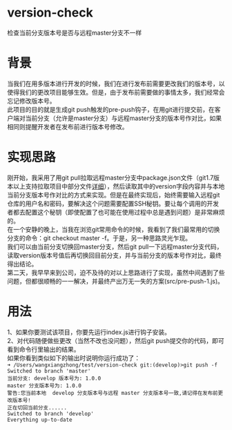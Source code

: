 # version-check
检查当前分支版本号是否与远程master分支不一样

# 背景
当我们在用多版本进行开发的时候，我们在进行发布前需要更改我们的版本号，以使得我们的更改项目能够生效。但是，由于发布前需要做的事情太多，我们经常会忘记修改版本号。  
此项目的目的就是生成git push触发的pre-push钩子，在用git进行提交前，在客户端对当前分支（允许是master分支）与远程master分支的版本号作对比，如果相同则提醒开发者在发布前进行版本号修改。  
# 实现思路
刚开始，我采用了用git pull拉取远程master分支中package.json文件（git1.7版本以上支持拉取项目中部分文件[详细](http://stackoverflow.com/questions/600079/is-there-any-way-to-clone-a-git-repositorys-sub-directory-only)），然后读取其中的version字段内容并与本地当前分支版本号作对比的方式来实现。但是在最终实现后，始终需要输入远程git仓库的用户名和密码，要解决这个问题需要配置SSH秘钥。要让每个调用的开发者都去配置这个秘钥（即使配置了也可能在使用过程中总是遇到问题）是非常麻烦的。  
在一个安静的晚上，当我在浏览git常用命令的时候，我看到了我们最常用的切换分支的命令：git checkout master -f。于是，另一种思路灵光乍现。  
我们可以由当前分支切换回master分支，然后git pull一下远程master分支代码，读取version版本号值后再切换回目前分支，并与当前分支的版本号作对比，最终得出结论。  
第二天，我早早来到公司，迫不及待的对以上思路进行了实现，虽然中间遇到了些问题，但都很顺畅的一一解决，并最终产出万无一失的方案(src/pre-push-1.js)。  
# 用法
1、如果你要测试该项目，你要先运行index.js进行钩子安装。  
2、对代码随便做些更改（当然不改也没问题），然后git push提交你的代码，即可看到命令行里输出的结果。  
如果你看到类似如下的输出时说明你运行成功了：  
`➜ /Users/wangxiangzhong/test/version-check git:(develop)>git push -f`                    
`Switched to branch 'master'`  
`当前分支: develop 版本号为: 1.0.0`  
`master 分支版本号为: 1.0.0`  
`警告:您当前本地  develop 分支版本号与远程 master 分支版本号一致,请记得在发布前更改版本号!`  
`正在切回当前分支......`  
`Switched to branch 'develop'`  
`Everything up-to-date`
